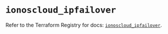 # `ionoscloud_ipfailover`

Refer to the Terraform Registry for docs: [`ionoscloud_ipfailover`](https://registry.terraform.io/providers/ionos-cloud/ionoscloud/6.7.1/docs/resources/ipfailover).
